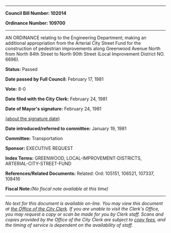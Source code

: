 

********

**Council Bill Number: 102014**
   
**Ordinance Number: 109700**
********

 AN ORDINANCE relating to the Engineering Department; making an additional appropriation from the Arterial City Street Fund for the construction of pedestrian improvements along Greenwood Avenue North from North 84th Street to North 90th Street (Local Improvement District NO. 6696).

**Status:** Passed
   
**Date passed by Full Council:** February 17, 1981
   
**Vote:** 8-0
   
**Date filed with the City Clerk:** February 24, 1981
   
**Date of Mayor's signature:** February 24, 1981
   
[(about the signature date)](/~public/approvaldate.htm)
   
   
   
**Date introduced/referred to committee:** January 19, 1981
   
**Committee:** Transportation
   
**Sponsor:** EXECUTIVE REQUEST
   
   
**Index Terms:** GREENWOOD, LOCAL-IMPROVEMENT-DISTRICTS, ARTERIAL-CITY-STREET-FUND

**References/Related Documents:** Related: Ord: 105151, 106521, 107337, 108416

**Fiscal Note:**_(No fiscal note available at this time)_
********

_No text for this document is available on-line. You may view this document at [the Office of the City Clerk](http://www.seattle.gov/leg/clerk/contactUs.htm). If you are unable to visit the Clerk's Office, you may request a copy or scan be made for you by Clerk staff. Scans and copies provided by the Office of the City Clerk are subject to [copy fees](http://clerk.seattle.gov/~public/clerkfees.htm), and the timing of service is dependent on the availability of staff._

